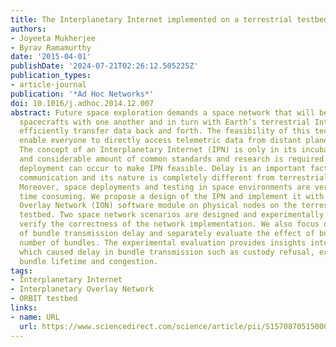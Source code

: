 ```yaml
---
title: The Interplanetary Internet implemented on a terrestrial testbed
authors:
- Joyeeta Mukherjee
- Byrav Ramamurthy
date: '2015-04-01'
publishDate: '2024-07-21T02:26:12.505225Z'
publication_types:
- article-journal
publication: '*Ad Hoc Networks*'
doi: 10.1016/j.adhoc.2014.12.007
abstract: Future space exploration demands a space network that will be able to connect
  spacecrafts with one another and in turn with Earth’s terrestrial Internet and hence
  efficiently transfer data back and forth. The feasibility of this technology would
  enable everyone to directly access telemetric data from distant planets and satellites.
  The concept of an Interplanetary Internet (IPN) is only in its incubation stage
  and considerable amount of common standards and research is required before widespread
  deployment can occur to make IPN feasible. Delay is an important factor in space
  communication and its nature is completely different from terrestrial delay environments.
  Moreover, space deployments and testing in space environments are very costly and
  time consuming. We propose a design of the IPN and implement it with the Interplanetary
  Overlay Network (ION) software module on physical nodes on the terrestrial ORBIT
  testbed. Two space network scenarios are designed and experimentally evaluated to
  verify the correctness of the network implementation. We also focus on the study
  of bundle transmission delay and separately evaluate the effect of bundle size and
  number of bundles. The experimental evaluation provides insights into the factors
  which caused delay in bundle transmission such as custody refusal, expiration of
  bundle lifetime and congestion.
tags:
- Interplanetary Internet
- Interplanetary Overlay Network
- ORBIT testbed
links:
- name: URL
  url: https://www.sciencedirect.com/science/article/pii/S1570870515000025
---
```

